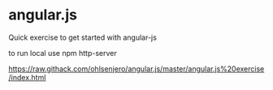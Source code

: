 # angular.js

Quick exercise to get started with angular-js

to run local use npm http-server

https://raw.githack.com/ohlsenjero/angular.js/master/angular.js%20exercise/index.html
